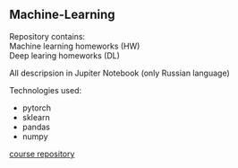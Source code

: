 Machine-Learning
---
Repository contains:
<br>Machine learning homeworks (HW)
<br>Deep learing homeworks (DL)

All descripsion in Jupiter Notebook (only Russian language)

Technologies used:
- pytorch
- sklearn
- pandas
- numpy

[course repository](https://github.com/esokolov/ml-course-hse)
